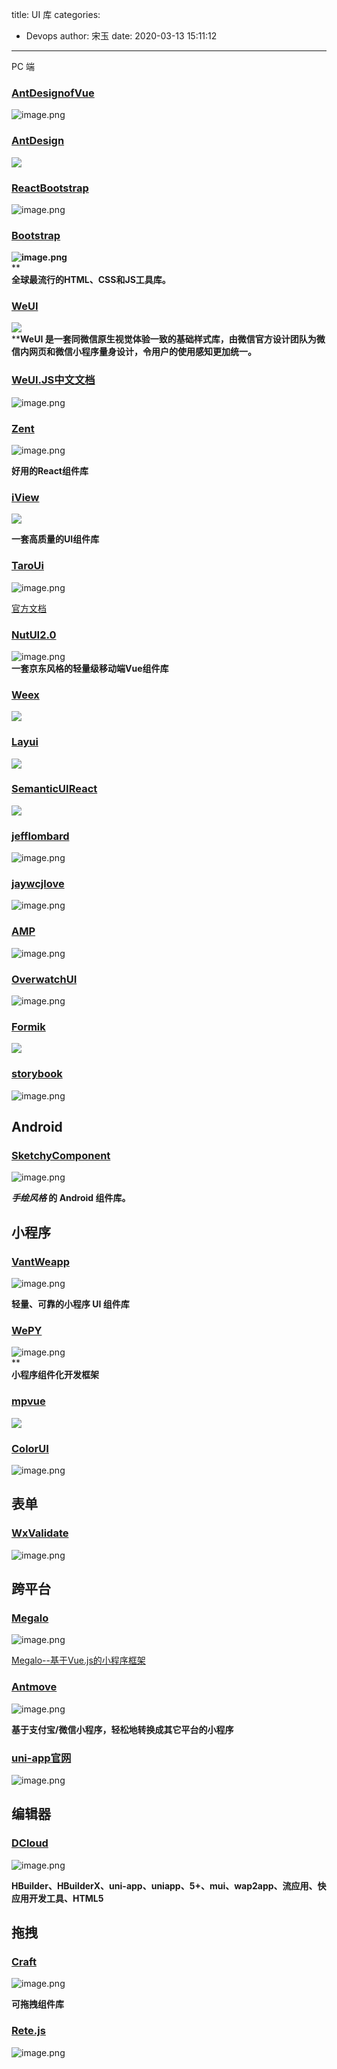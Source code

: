 title: UI 库
categories:
 - Devops
author: 宋玉
date: 2020-03-13 15:11:12
---
PC 端

### [AntDesignofVue](https://www.antdv.com/docs/vue/introduce-cn/)
![image.png](https://cdn.nlark.com/yuque/0/2020/png/394169/1583063365415-0f8fccf1-03d1-4e44-9752-d3fc3e630e1f.png#align=left&display=inline&height=762&name=image.png&originHeight=1524&originWidth=2874&size=625138&status=done&style=none&width=1437)


### [AntDesign](https://ant.design/docs/react/getting-started-cn)

![](https://cdn.nlark.com/yuque/0/2020/png/394169/1583055008164-de3c55a8-ffea-40ac-9cc9-a51148c89ee5.png#align=left&display=inline&height=769&originHeight=769&originWidth=1440&size=0&status=done&style=none&width=1440)

### [ReactBootstrap](https://react-bootstrap.github.io/)
![image.png](https://cdn.nlark.com/yuque/0/2020/png/394169/1583063513851-78c04e05-59af-4e1e-8eee-6f0d326c8c68.png#align=left&display=inline&height=759&name=image.png&originHeight=1518&originWidth=2872&size=339984&status=done&style=none&width=1436)


### [Bootstrap](https://v4.bootcss.com/)
**![image.png](https://cdn.nlark.com/yuque/0/2020/png/394169/1583063725825-2f5c0965-74ae-40c4-b6a7-9fe559acfbef.png#align=left&display=inline&height=757&name=image.png&originHeight=1514&originWidth=2866&size=458941&status=done&style=none&width=1433)**<br />**<br />**全球最流行的HTML、CSS和JS工具库。**


### [WeUI](https://weui.io/)
![](https://cdn.nlark.com/yuque/0/2020/png/394169/1583055008208-634b299f-7576-4fdf-9aa9-87d1baacaa13.png#align=left&display=inline&height=769&originHeight=769&originWidth=1440&size=0&status=done&style=none&width=1440)<br />****WeUI 是一套同微信原生视觉体验一致的基础样式库，由微信官方设计团队为微信内网页和微信小程序量身设计，令用户的使用感知更加统一。**

### [WeUI.JS中文文档](https://www.kancloud.cn/ywfwj2008/weuijs/274297)
![image.png](https://cdn.nlark.com/yuque/0/2020/png/394169/1583066016018-9fb0bdee-f68d-435d-8e1f-ffd8b5ef2fc0.png#align=left&display=inline&height=762&name=image.png&originHeight=1524&originWidth=2874&size=317048&status=done&style=none&width=1437)

### [Zent](https://youzan.github.io/zent/zh/guides/install)
![image.png](https://cdn.nlark.com/yuque/0/2020/png/394169/1583065879965-693711c7-4df9-4fe9-b44c-73827fd68e1c.png#align=left&display=inline&height=742&name=image.png&originHeight=1484&originWidth=2872&size=250150&status=done&style=none&width=1436)

**好用的React组件库**

### [iView](http://v1.iviewui.com/)
![](https://cdn.nlark.com/yuque/0/2020/png/394169/1583055008186-1b713107-373a-43f1-822a-f0fa9835817e.png#align=left&display=inline&height=769&originHeight=769&originWidth=1440&size=0&status=done&style=none&width=1440)

**一套高质量的UI组件库**

### [TaroUi](https://taro-ui.aotu.io/)
![image.png](https://cdn.nlark.com/yuque/0/2020/png/394169/1583897332612-a51071c4-a21d-4617-b501-1a01367efc0a.png#align=left&display=inline&height=762&name=image.png&originHeight=1524&originWidth=2876&size=2274236&status=done&style=none&width=1438)

[官方文档](https://taro-ui.aotu.io/#/docs/introduction)

### [NutUI2.0](http://nutui.jd.com/#/index)
![image.png](https://cdn.nlark.com/yuque/0/2020/png/394169/1583064974736-bf5bbed4-1746-4d5f-9028-157fc2b548d2.png#align=left&display=inline&height=760&name=image.png&originHeight=1520&originWidth=2870&size=754211&status=done&style=none&width=1435)<br />**一套京东风格的轻量级移动端Vue组件库**

### [Weex](https://weex.apache.org/cn/guide/)
![](https://cdn.nlark.com/yuque/0/2020/png/394169/1583055008177-c13d3698-f8d0-409a-a63b-b2c477efb7ae.png#align=left&display=inline&height=769&originHeight=769&originWidth=1440&size=0&status=done&style=none&width=1440)

### [Layui](https://www.layui.com/demo/grid.html)
![](https://cdn.nlark.com/yuque/0/2020/png/394169/1583055008291-36f8c574-b4f7-45c2-a494-b5fed9bc0ccb.png#align=left&display=inline&height=769&originHeight=769&originWidth=1440&size=0&status=done&style=none&width=1440)

### [SemanticUIReact](https://react.semantic-ui.com/)
![](https://cdn.nlark.com/yuque/0/2020/png/394169/1583055008170-800fb73c-8af3-4d25-8c5c-f945ca23ca01.png#align=left&display=inline&height=769&originHeight=769&originWidth=1440&size=0&status=done&style=none&width=1440)



### [jefflombard](https://github.com/jefflombard/ui-libraries)
![image.png](https://cdn.nlark.com/yuque/0/2020/png/394169/1583065324843-3e8513e0-4a41-40ce-b770-f559da6696b1.png#align=left&display=inline&height=763&name=image.png&originHeight=1526&originWidth=2880&size=316447&status=done&style=none&width=1440)

### [jaywcjlove](https://github.com/jaywcjlove/awesome-uikit)
![image.png](https://cdn.nlark.com/yuque/0/2020/png/394169/1583065411561-9f3849f6-42fa-493a-810c-bc3430b338a5.png#align=left&display=inline&height=762&name=image.png&originHeight=1524&originWidth=2872&size=322568&status=done&style=none&width=1436)

### [AMP](https://amp.dev/)
![image.png](https://cdn.nlark.com/yuque/0/2020/png/394169/1583065481264-2a024b67-962e-42eb-9b79-08eb0cce59e1.png#align=left&display=inline&height=761&name=image.png&originHeight=1522&originWidth=2874&size=2632218&status=done&style=none&width=1437)

### [OverwatchUI](https://haixiang6123.github.io/overwatch-ui-doc/#/)
![image.png](https://cdn.nlark.com/yuque/0/2020/png/394169/1583065686715-43d6520f-9e81-4ae1-b243-59a6889b002f.png#align=left&display=inline&height=763&name=image.png&originHeight=1526&originWidth=2868&size=257068&status=done&style=none&width=1434)


### [Formik](https://jaredpalmer.com/formik/)
![](https://cdn.nlark.com/yuque/0/2020/png/394169/1583055008247-70cc6254-955c-4068-85f6-2ea023f4d6ac.png#align=left&display=inline&height=769&originHeight=769&originWidth=1440&size=0&status=done&style=none&width=1440)


### [storybook](https://storybook.js.org/docs/examples/)
![image.png](https://cdn.nlark.com/yuque/0/2020/png/394169/1583065744566-ef542845-8f06-41ca-b566-95674eef3ff9.png#align=left&display=inline&height=763&name=image.png&originHeight=1526&originWidth=2870&size=717054&status=done&style=none&width=1435)


## Android

### [SketchyComponent](https://github.com/m-zylab/SketchyComponent/blob/master/README-CN.md)
![image.png](https://cdn.nlark.com/yuque/0/2020/png/394169/1583065945265-27404341-d101-4b4a-a495-9df755abfd0d.png#align=left&display=inline&height=764&name=image.png&originHeight=1528&originWidth=2876&size=283537&status=done&style=none&width=1438)

**_手绘风格_ 的 Android 组件库。**

## 小程序

### [VantWeapp](https://youzan.github.io/vant-weapp/#/intro)
![image.png](https://cdn.nlark.com/yuque/0/2020/png/394169/1583063694058-4915bad3-98ce-46f1-af40-00f9b6513313.png#align=left&display=inline&height=764&name=image.png&originHeight=1528&originWidth=2876&size=351781&status=done&style=none&width=1438)

**轻量、可靠的小程序 UI 组件库**

### [WePY](https://tencent.github.io/wepy/)
![image.png](https://cdn.nlark.com/yuque/0/2020/png/394169/1583195769001-f51a4a30-ffaa-4144-ad23-f4e62c84577b.png#align=left&display=inline&height=761&name=image.png&originHeight=1522&originWidth=2878&size=317901&status=done&style=none&width=1439)<br />**<br />**小程序组件化开发框架**

### [mpvue](http://mpvue.com/)
![](https://cdn.nlark.com/yuque/0/2020/png/394169/1583055009289-e63e6e91-042d-48e3-934e-47e6668a5876.png#align=left&display=inline&height=769&originHeight=769&originWidth=1440&size=0&status=done&style=none&width=1440)

### [ColorUI](https://www.color-ui.com/)
![image.png](https://cdn.nlark.com/yuque/0/2020/png/394169/1583576054062-5f37c92b-9e93-4241-9f94-2cfa162ca69d.png#align=left&display=inline&height=761&name=image.png&originHeight=1522&originWidth=2874&size=1382922&status=done&style=none&width=1437)


## 表单

### [WxValidate](https://github.com/skyvow/wx-extend/blob/master/docs/components/validate.md)
![image.png](https://cdn.nlark.com/yuque/0/2020/png/394169/1583195825576-30b5bd45-b801-43a0-878f-7270bb6cdd9f.png#align=left&display=inline&height=759&name=image.png&originHeight=1518&originWidth=2880&size=294191&status=done&style=none&width=1440)

## 跨平台

### [Megalo](https://megalojs.org/#/cli/mode-and-env)
![image.png](https://cdn.nlark.com/yuque/0/2020/png/394169/1583195938728-ff5cc24c-54f8-4711-badb-479f6569a626.png#align=left&display=inline&height=761&name=image.png&originHeight=1522&originWidth=2872&size=358937&status=done&style=none&width=1436)

[Megalo--基于Vue.js的小程序框架](https://megalojs.org/#/)

### [Antmove](https://ant-move.github.io/website/)
![image.png](https://cdn.nlark.com/yuque/0/2020/png/394169/1583065704407-f3f74653-eb73-4bec-a299-4ea97cec423a.png#align=left&display=inline&height=764&name=image.png&originHeight=1528&originWidth=2870&size=218550&status=done&style=none&width=1435)

**基于支付宝/微信小程序，轻松地转换成其它平台的小程序**

### [uni-app官网](https://uniapp.dcloud.io/)
![image.png](https://cdn.nlark.com/yuque/0/2020/png/394169/1583196161827-c9fb784e-b59c-49df-866d-3f45ca9819b1.png#align=left&display=inline&height=763&name=image.png&originHeight=1526&originWidth=2872&size=848903&status=done&style=none&width=1436)

## 编辑器

### [DCloud](http://www.dcloud.io/?hmsr=vuejsorg&hmpl=&hmcu=&hmkw=&hmci=)
![image.png](https://cdn.nlark.com/yuque/0/2020/png/394169/1583195888448-059f1628-a49a-4cac-836d-971a9862f214.png#align=left&display=inline&height=762&name=image.png&originHeight=1524&originWidth=2872&size=610212&status=done&style=none&width=1436)

**HBuilder、HBuilderX、uni-app、uniapp、5+、mui、wap2app、流应用、快应用开发工具、HTML5**

## 拖拽

### [Craft](https://craft.js.org/)
![image.png](https://cdn.nlark.com/yuque/0/2020/png/394169/1583067917513-5a5a5d97-fa9d-4448-851f-22471afdc362.png#align=left&display=inline&height=734&name=image.png&originHeight=1468&originWidth=2880&size=397372&status=done&style=none&width=1440)

**可拖拽组件库**

### [Rete.js](https://rete.js.org/#/)
![image.png](https://cdn.nlark.com/yuque/0/2020/png/394169/1583195497933-3450e14f-ff45-40fd-91a6-4e9c3b11d619.png#align=left&display=inline&height=763&name=image.png&originHeight=1526&originWidth=2874&size=206295&status=done&style=none&width=1437)
